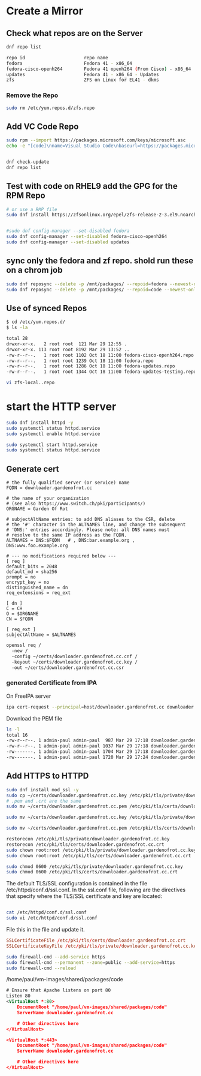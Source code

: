 # Create a Mirror 

## Check what repos are on the Server

```bash
dnf repo list

repo id                      repo name                                                                                                         
fedora                       Fedora 41 - x86_64                                                                                                
fedora-cisco-openh264        Fedora 41 openh264 (From Cisco) - x86_64                                                                          
updates                      Fedora 41 - x86_64 - Updates  
zfs                          ZFS on Linux for EL41 - dkms           

```

### Remove the Repo
```bash
sudo rm /etc/yum.repos.d/zfs.repo
```

## Add VC Code Repo
```bash
sudo rpm --import https://packages.microsoft.com/keys/microsoft.asc
echo -e "[code]\nname=Visual Studio Code\nbaseurl=https://packages.microsoft.com/yumrepos/vscode\nenabled=1\nautorefresh=1\ntype=rpm-md\ngpgcheck=1\ngpgkey=https://packages.microsoft.com/keys/microsoft.asc" | sudo tee /etc/yum.repos.d/vscode.repo > /dev/null


dnf check-update
dnf repo list

```


## Test with code on RHEL9 add the GPG for the RPM Repo

```bash
# or use a RMP file
sudo dnf install https://zfsonlinux.org/epel/zfs-release-2-3.el9.noarch.rpm


#sudo dnf config-manager --set-disabled fedora 
sudo dnf config-manager --set-disabled fedora-cisco-openh264
sudo dnf config-manager --set-disabled updates
```


## sync only the fedora and zf  repo.  shold run these on a chrom job
```bash 
sudo dnf reposync --delete -p /mnt/packages/ --repoid=fedora --newest-only --download-metadata
sudo dnf reposync --delete -p /mnt/packages/ --repoid=code --newest-only --download-metadata

``` 

## Use of synced Repos 
```bash
$ cd /etc/yum.repos.d/
$ ls -la

total 28
drwxr-xr-x.   2 root root  121 Mar 29 12:55 .
drwxr-xr-x. 113 root root 8192 Mar 29 13:52 ..
-rw-r--r--.   1 root root 1102 Oct 18 11:00 fedora-cisco-openh264.repo
-rw-r--r--.   1 root root 1239 Oct 18 11:00 fedora.repo
-rw-r--r--.   1 root root 1286 Oct 18 11:00 fedora-updates.repo
-rw-r--r--.   1 root root 1344 Oct 18 11:00 fedora-updates-testing.repo
```

```bash
vi zfs-local..repo
```


# start the HTTP server
```bash
sudo dnf install httpd -y
sudo systemctl status httpd.service
sudo systemctl enable httpd.service

sudo systemctl start httpd.service
sudo systemctl status httpd.service

```
## Generate cert 

```config
# the fully qualified server (or service) name
FQDN = downloader.gardenofrot.cc

# the name of your organization
# (see also https://www.switch.ch/pki/participants/)
ORGNAME = Garden Of Rot

# subjectAltName entries: to add DNS aliases to the CSR, delete
# the '#' character in the ALTNAMES line, and change the subsequent
# 'DNS:' entries accordingly. Please note: all DNS names must
# resolve to the same IP address as the FQDN.
ALTNAMES = DNS:$FQDN   # , DNS:bar.example.org , DNS:www.foo.example.org

# --- no modifications required below ---
[ req ]
default_bits = 2048
default_md = sha256
prompt = no
encrypt_key = no
distinguished_name = dn
req_extensions = req_ext

[ dn ]
C = CH
O = $ORGNAME
CN = $FQDN

[ req_ext ]
subjectAltName = $ALTNAMES
```

```bash
openssl req /
  -new /
  -config ~/certs/downloader.gardenofrot.cc.cnf /
  -keyout ~/certs/downloader.gardenofrot.cc.key /
  -out ~/certs/downloader.gardenofrot.cc.csr
```

### generated Certificate from IPA

On FreeIPA server
```bash
ipa cert-request --principal=host/downloader.gardenofrot.cc downloader.gardenofrot.cc.csr
```
Download the PEM file
```bash
ls -l
total 16
-rw-r--r--. 1 admin-paul admin-paul  987 Mar 29 17:18 downloader.gardenofrot.cc.cnf
-rw-r--r--. 1 admin-paul admin-paul 1037 Mar 29 17:18 downloader.gardenofrot.cc.csr
-rw-------. 1 admin-paul admin-paul 1704 Mar 29 17:18 downloader.gardenofrot.cc.key
-rw-------. 1 admin-paul admin-paul 1720 Mar 29 17:24 downloader.gardenofrot.cc.pem
```
## Add HTTPS to HTTPD
```bash
sudo dnf install mod_ssl -y
sudo cp ~/certs/downloader.gardenofrot.cc.key /etc/pki/tls/private/downloader.gardenofrot.cc.key
# .pem and .crt are the same
sudo mv ~/certs/downloader.gardenofrot.cc.pem /etc/pki/tls/certs/downloader.gardenofrot.cc.crt

sudo mv ~/certs/downloader.gardenofrot.cc.key /etc/pki/tls/private/downloader.gardenofrot.cc.key

sudo mv ~/certs/downloader.gardenofrot.cc.pem /etc/pki/tls/certs/downloader.gardenofrot.cc.crt

restorecon /etc/pki/tls/private/downloader.gardenofrot.cc.key
restorecon /etc/pki/tls/certs/downloader.gardenofrot.cc.crt
sudo chown root:root /etc/pki/tls/private/downloader.gardenofrot.cc.key 
sudo chown root:root /etc/pki/tls/certs/downloader.gardenofrot.cc.crt

sudo chmod 0600 /etc/pki/tls/private/downloader.gardenofrot.cc.key     
sudo chmod 0600 /etc/pki/tls/certs/downloader.gardenofrot.cc.crt
```

The default TLS/SSL configuration is contained in the file /etc/httpd/conf.d/ssl.conf. In the ssl.conf file, following are the directives that specify where the TLS/SSL certificate and key are located:
```bash

cat /etc/httpd/conf.d/ssl.conf
sudo vi /etc/httpd/conf.d/ssl.conf
```

File this in the file and update it.

```conf
SSLCertificateFile /etc/pki/tls/certs/downloader.gardenofrot.cc.crt
SSLCertificateKeyFile /etc/pki/tls/private/downloader.gardenofrot.cc.key
```
```bash
sudo firewall-cmd --add-service https
sudo firewall-cmd --permanent --zone=public --add-service=https 
sudo firewall-cmd --reload
```

/home/paul/vm-images/shared/packages/code

```xml
# Ensure that Apache listens on port 80
Listen 80
<VirtualHost *:80>
    DocumentRoot "/home/paul/vm-images/shared/packages/code"
    ServerName downloader.gardenofrot.cc

    # Other directives here
</VirtualHost>

<VirtualHost *:443>
    DocumentRoot "/home/paul/vm-images/shared/packages/code"
    ServerName downloader.gardenofrot.cc

    # Other directives here
</VirtualHost>
```
